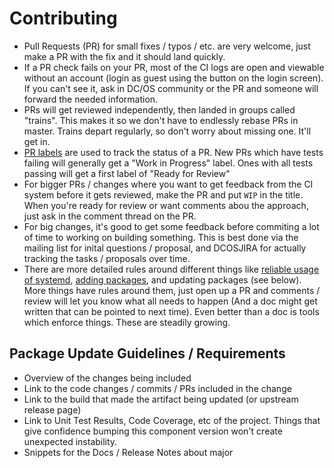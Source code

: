 # Contributing

 - Pull Requests (PR) for small fixes / typos / etc. are very welcome, just make a PR with the fix and it should land quickly.
 - If a PR check fails on your PR, most of the CI logs are open and viewable without an account (login as guest using the button on the login screen). If you can't see it, ask in DC/OS community or the PR and someone will forward the needed information.
 - PRs will get reviewed independently, then landed in groups called "trains". This makes it so we don't have to endlessly rebase PRs in master. Trains depart regularly, so don't worry about missing one. It'll get in.
 - [PR labels](docs/github-pr-labels.md) are used to track the status of a PR. New PRs which have tests failing will generally get a "Work in Progress" label. Ones with all tests passing will get a first label of "Ready for Review"
 - For bigger PRs / changes where you want to get feedback from the CI system before it gets reviewed, make the PR and put `WIP` in the title. When you're ready for review or want comments abou the approach, just ask in the comment thread on the PR.
 - For big changes, it's good to get some feedback before commiting a lot of time to working on building something. This is best done via the mailing list for inital questions / proposal, and DCOSJIRA for actually tracking the tasks / proposals over time.
 - There are more detailed rules around different things like [reliable usage of systemd](docs/systemd-rules.md), [adding packages](docs/package-rules.md), and updating packages (see below). More things have rules around them, just open up a PR and comments / review will let you know what all needs to happen (And a doc might get written that can be pointed to next time). Even better than a doc is tools which enforce things. These are steadily growing.


## Package Update Guidelines / Requirements
 - Overview of the changes being included
 - Link to the code changes / commits / PRs included in the change
 - Link to the build that made the artifact being updated (or upstream release page)
 - Link to Unit Test Results, Code Coverage, etc of the project. Things that give confidence bumping this component version won't create unexpected instability.
 - Snippets for the Docs / Release Notes about major
